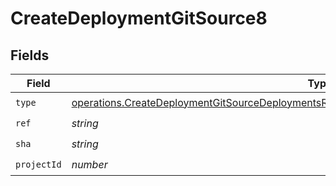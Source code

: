 # CreateDeploymentGitSource8


## Fields

| Field                                                                                                                                                                                                    | Type                                                                                                                                                                                                     | Required                                                                                                                                                                                                 | Description                                                                                                                                                                                              |
| -------------------------------------------------------------------------------------------------------------------------------------------------------------------------------------------------------- | -------------------------------------------------------------------------------------------------------------------------------------------------------------------------------------------------------- | -------------------------------------------------------------------------------------------------------------------------------------------------------------------------------------------------------- | -------------------------------------------------------------------------------------------------------------------------------------------------------------------------------------------------------- |
| `type`                                                                                                                                                                                                   | [operations.CreateDeploymentGitSourceDeploymentsResponse200ApplicationJSONResponseBody8Type](../../models/operations/createdeploymentgitsourcedeploymentsresponse200applicationjsonresponsebody8type.md) | :heavy_check_mark:                                                                                                                                                                                       | N/A                                                                                                                                                                                                      |
| `ref`                                                                                                                                                                                                    | *string*                                                                                                                                                                                                 | :heavy_check_mark:                                                                                                                                                                                       | N/A                                                                                                                                                                                                      |
| `sha`                                                                                                                                                                                                    | *string*                                                                                                                                                                                                 | :heavy_check_mark:                                                                                                                                                                                       | N/A                                                                                                                                                                                                      |
| `projectId`                                                                                                                                                                                              | *number*                                                                                                                                                                                                 | :heavy_check_mark:                                                                                                                                                                                       | N/A                                                                                                                                                                                                      |